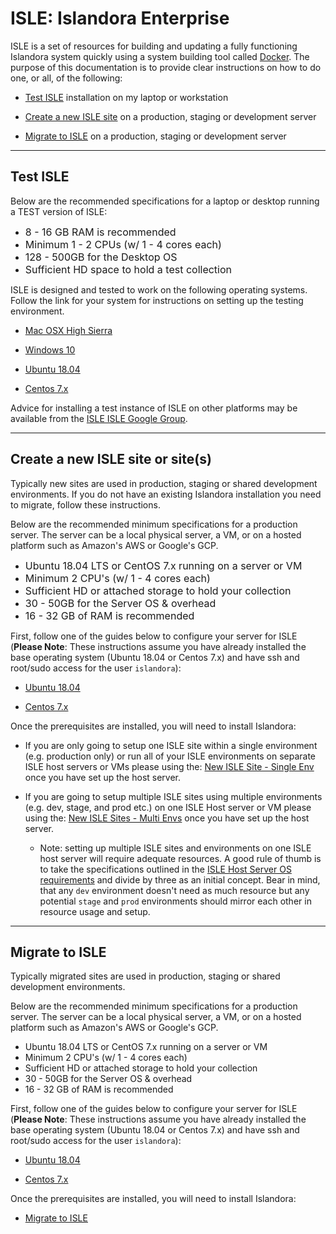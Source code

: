 # ISLE: Islandora Enterprise

ISLE is a set of resources for building and updating a fully functioning Islandora system quickly using a system building tool called [Docker](https://docker.com). The purpose of this documentation is to provide clear instructions on how to do one, or all, of the following:

* [Test ISLE](#test-isle) installation on my laptop or workstation

* [Create a new ISLE site](#create-a-new-isle-site-or-sites) on a production, staging or development server

* [Migrate to ISLE](#migrate-to-isle) on a production, staging or development server

---

## Test ISLE

Below are the recommended specifications for a laptop or desktop running a TEST version of ISLE:

  * <span style='font-size:medium'>8 - 16 GB RAM is recommended</span>
  * <span style='font-size:medium'>Minimum 1 - 2 CPUs (w/ 1 - 4 cores each)  </span>
  * <span style='font-size:medium'>128 - 500GB for the Desktop OS</span>
  * <span style='font-size:medium'>Sufficient HD space to hold a test collection</span>

ISLE is designed and tested to work on the following operating systems.  Follow the link for your system for instructions on setting up the testing environment.

* [Mac OSX High Sierra](01_installation_host_server/install_docker_for_mac.md)

* [Windows 10](01_installation_host_server/install_docker_for_windows.md)

* [Ubuntu 18.04](01_installation_host_server/install_on_ubuntu_1804.md)

* [Centos 7.x](01_installation_host_server/install_on_centos.md)

Advice for installing a test instance of ISLE on other platforms may be available from the [ISLE ISLE Google Group](https://groups.google.com/forum/#!forum/islandora-isle).

---

## Create a new ISLE site or site(s)

Typically new sites are used in production, staging or shared development environments.  If you do not have an existing Islandora installation you need to migrate, follow these instructions. 

Below are the recommended minimum specifications for a production server. The server can be a local physical server, a VM, or on a hosted platform such as Amazon's AWS or Google's GCP.  

* <span style='font-size:medium'>Ubuntu 18.04 LTS or CentOS 7.x running on a server or VM</span>
* <span style='font-size:medium'>Minimum 2 CPU's (w/ 1 - 4 cores each)</span>
* <span style='font-size:medium'>Sufficient HD or attached storage to hold your collection</span>
* <span style='font-size:medium'>30 - 50GB for the Server OS & overhead</span>
* <span style='font-size:medium'>16 - 32 GB of RAM is recommended</span>

First, follow one of the guides below to configure your server for ISLE (**Please Note**:  These instructions assume you have already installed the base operating system (Ubuntu 18.04 or Centos 7.x) and have ssh and root/sudo access for the user `islandora`):

* [Ubuntu 18.04](01_installation_host_server/install_on_ubuntu_1804.md)

* [Centos 7.x](01_installation_host_server/install_on_centos.md)

Once the prerequisites are installed, you will need to install Islandora:

* If you are only going to setup one ISLE site within a single environment (e.g. production only) or run all of your ISLE environments on separate ISLE host servers or VMs please using the: [New ISLE Site - Single Env](03_installation_new_site/new_site_installation_guide_single.md) once you have set up the host server.

* If you are going to setup multiple ISLE sites using multiple environments (e.g. dev, stage, and prod etc.) on one ISLE Host server or VM please using the: [New ISLE Sites - Multi Envs](03_installation_new_site/new_site_installation_guide_multi.md) once you have set up the host server.
    * Note: setting up multiple ISLE sites and environments on one ISLE host server will require adequate resources. A good rule of thumb is to take the specifications outlined in the [ISLE Host Server OS requirements](01_installation_host_server/host_server_system_specifications.md) and divide by three as an initial concept. Bear in mind, that any `dev` environment doesn't need as much resource but any potential `stage` and `prod` environments should mirror each other in resource usage and setup.


---

## Migrate to ISLE

Typically migrated sites are used in production, staging or shared development environments.

Below are the recommended minimum specifications for a production server. The server can be a local physical server, a VM, or on a hosted platform such as Amazon's AWS or Google's GCP.  

* Ubuntu 18.04 LTS or CentOS 7.x running on a server or VM
* Minimum 2 CPU's (w/ 1 - 4 cores each)
* Sufficient HD or attached storage to hold your collection
* 30 - 50GB for the Server OS & overhead
* 16 - 32 GB of RAM is recommended

First, follow one of the guides below to configure your server for ISLE (**Please Note**:  These instructions assume you have already installed the base operating system (Ubuntu 18.04 or Centos 7.x) and have ssh and root/sudo access for the user `islandora`):

* [Ubuntu 18.04](01_installation_host_server/install_on_ubuntu_1804.md)

* [Centos 7.x](01_installation_host_server/install_on_centos.md)

Once the prerequisites are installed, you will need to install Islandora:

* [Migrate to ISLE](04_installation_migration/migration_installation_guide.md)